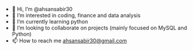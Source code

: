 - 👋 Hi, I’m @ahsansabir30
- 👀 I’m interested in coding, finance and data analysis 
- 🌱 I’m currently learning python
- 💞️ I’m looking to collaborate on projects (mainly focused on MySQL and Python)
- 📫 How to reach me ahsansabir30@gmail.com

<!---
ahsansabir30/ahsansabir30 is a ✨ special ✨ repository because its `README.md` (this file) appears on your GitHub profile.
You can click the Preview link to take a look at your changes.
--->

